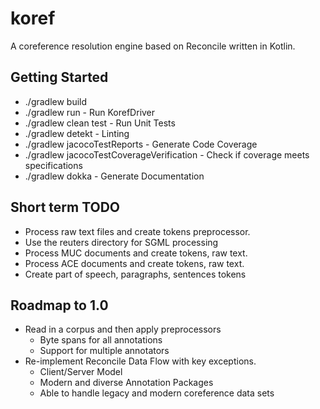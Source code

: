 # koref
A coreference resolution engine based on Reconcile written in Kotlin.

## Getting Started

* ./gradlew build
* ./gradlew run - Run KorefDriver
* ./gradlew clean test - Run Unit Tests
* ./gradlew detekt - Linting
* ./gradlew jacocoTestReports - Generate Code Coverage
* ./gradlew jacocoTestCoverageVerification - Check if coverage meets specifications
* ./gradlew dokka - Generate Documentation

## Short term TODO

* Process raw text files and create tokens preprocessor.
* Use the reuters directory for SGML processing
* Process MUC documents and create tokens, raw text. 
* Process ACE documents and create tokens, raw text.
* Create part of speech, paragraphs, sentences tokens

## Roadmap to 1.0

* Read in a corpus and then apply preprocessors
    * Byte spans for all annotations
    * Support for multiple annotators
* Re-implement Reconcile Data Flow with key exceptions.
    * Client/Server Model
    * Modern and diverse Annotation Packages
    * Able to handle legacy and modern coreference data sets

